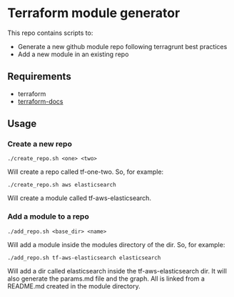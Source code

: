 # Terraform module generator

This repo contains scripts to:

- Generate a new github module repo following terragrunt best practices
- Add a new module in an existing repo

## Requirements

- terraform
- [terraform-docs](https://github.com/segmentio/terraform-docs)

## Usage

### Create a new repo

    ./create_repo.sh <one> <two>

Will create a repo called tf-one-two.
So, for example:

    ./create_repo.sh aws elasticsearch

Will create a module called tf-aws-elasticsearch.

### Add a module to a repo

    ./add_repo.sh <base_dir> <name>

Will add a module inside the modules directory of the <name> dir.
So, for example:

    ./add_repo.sh tf-aws-elasticsearch elasticsearch

Will add a dir called elasticsearch inside the tf-aws-elasticsearch dir.
It will also generate the params.md file and the graph. All is linked from a
README.md created in the module directory.
